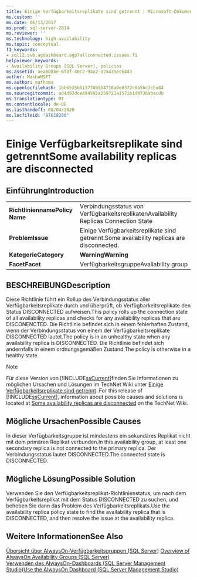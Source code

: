 ```yaml
---
title: Einige Verfügbarkeitsreplikate sind getrennt | Microsoft-Dokumentation
ms.custom: ''
ms.date: 06/13/2017
ms.prod: sql-server-2014
ms.reviewer: ''
ms.technology: high-availability
ms.topic: conceptual
f1_keywords:
- sql12.swb.agdashboard.agp7allconnected.issues.f1
helpviewer_keywords:
- Availability Groups [SQL Server], policies
ms.assetid: aea808be-6f0f-40c2-9aa2-a2a435ec6443
author: MashaMSFT
ms.author: mathoma
ms.openlocfilehash: 1bb6535b513770b9b4718a0e8372c0a5bc3cba84
ms.sourcegitcommit: ad4d92dce894592a259721a1571b1d8736abacdb
ms.translationtype: MT
ms.contentlocale: de-DE
ms.lasthandoff: 08/04/2020
ms.locfileid: "87618286"
---
```

# <a name="some-availability-replicas-are-disconnected"></a><span data-ttu-id="aee85-102">Einige Verfügbarkeitsreplikate sind getrennt</span><span class="sxs-lookup"><span data-stu-id="aee85-102">Some availability replicas are disconnected</span></span>
    
## <a name="introduction"></a><span data-ttu-id="aee85-103">Einführung</span><span class="sxs-lookup"><span data-stu-id="aee85-103">Introduction</span></span>  
  
|||  
|-|-|  
|<span data-ttu-id="aee85-104">**Richtlinienname**</span><span class="sxs-lookup"><span data-stu-id="aee85-104">**Policy Name**</span></span>|<span data-ttu-id="aee85-105">Verbindungsstatus von Verfügbarkeitsreplikaten</span><span class="sxs-lookup"><span data-stu-id="aee85-105">Availability Replicas Connection State</span></span>|  
|<span data-ttu-id="aee85-106">**Problem**</span><span class="sxs-lookup"><span data-stu-id="aee85-106">**Issue**</span></span>|<span data-ttu-id="aee85-107">Einige Verfügbarkeitsreplikate sind getrennt.</span><span class="sxs-lookup"><span data-stu-id="aee85-107">Some availability replicas are disconnected.</span></span>|  
|<span data-ttu-id="aee85-108">**Kategorie**</span><span class="sxs-lookup"><span data-stu-id="aee85-108">**Category**</span></span>|<span data-ttu-id="aee85-109">**Warning**</span><span class="sxs-lookup"><span data-stu-id="aee85-109">**Warning**</span></span>|  
|<span data-ttu-id="aee85-110">**Facet**</span><span class="sxs-lookup"><span data-stu-id="aee85-110">**Facet**</span></span>|<span data-ttu-id="aee85-111">Verfügbarkeitsgruppe</span><span class="sxs-lookup"><span data-stu-id="aee85-111">Availability group</span></span>|  
  
## <a name="description"></a><span data-ttu-id="aee85-112">BESCHREIBUNG</span><span class="sxs-lookup"><span data-stu-id="aee85-112">Description</span></span>  
 <span data-ttu-id="aee85-113">Diese Richtlinie führt ein Rollup des Verbindungsstatus aller Verfügbarkeitsreplikate durch und überprüft, ob Verfügbarkeitsreplikate den Status DISCONNECTED aufweisen.</span><span class="sxs-lookup"><span data-stu-id="aee85-113">This policy rolls up the connection state of all availability replicas and checks for any availability replicas that are DISCONENCTED.</span></span> <span data-ttu-id="aee85-114">Die Richtlinie befindet sich in einem fehlerhaften Zustand, wenn der Verbindungsstatus von einem der Verfügbarkeitsreplikate DISCONNECTED lautet.</span><span class="sxs-lookup"><span data-stu-id="aee85-114">The policy is in an unhealthy state when any availability replica is DISCONNECTED.</span></span> <span data-ttu-id="aee85-115">Die Richtlinie befindet sich andernfalls in einem ordnungsgemäßen Zustand.</span><span class="sxs-lookup"><span data-stu-id="aee85-115">The policy is otherwise in a healthy state.</span></span>  
  
> [!NOTE]  
>  <span data-ttu-id="aee85-116">Für diese Version von [!INCLUDE[ssCurrent](../../../includes/sscurrent-md.md)]finden Sie Informationen zu möglichen Ursachen und Lösungen im TechNet Wiki unter [Einige Verfügbarkeitsreplikate sind getrennt](https://go.microsoft.com/fwlink/p/?LinkId=220855) .</span><span class="sxs-lookup"><span data-stu-id="aee85-116">For this release of [!INCLUDE[ssCurrent](../../../includes/sscurrent-md.md)], information about possible causes and solutions is located at [Some availability replicas are disconnected](https://go.microsoft.com/fwlink/p/?LinkId=220855) on the TechNet Wiki.</span></span>  
  
## <a name="possible-causes"></a><span data-ttu-id="aee85-117">Mögliche Ursachen</span><span class="sxs-lookup"><span data-stu-id="aee85-117">Possible Causes</span></span>  
 <span data-ttu-id="aee85-118">In dieser Verfügbarkeitsgruppe ist mindestens ein sekundäres Replikat nicht mit dem primären Replikat verbunden.</span><span class="sxs-lookup"><span data-stu-id="aee85-118">In this availability group, at least one secondary replica is not connected to the primary replica.</span></span> <span data-ttu-id="aee85-119">Der Verbindungsstatus lautet DISCONNECTED.</span><span class="sxs-lookup"><span data-stu-id="aee85-119">The connected state is DISCONNECTED.</span></span>  
  
## <a name="possible-solution"></a><span data-ttu-id="aee85-120">Mögliche Lösung</span><span class="sxs-lookup"><span data-stu-id="aee85-120">Possible Solution</span></span>  
 <span data-ttu-id="aee85-121">Verwenden Sie den Verfügbarkeitsreplikat-Richtlinienstatus, um nach dem Verfügbarkeitsreplikat mit dem Status DISCONNECTED zu suchen, und beheben Sie dann das Problem des Verfügbarkeitsreplikats.</span><span class="sxs-lookup"><span data-stu-id="aee85-121">Use the availability replica policy state to find the availability replica that is DISCONNECTED, and then resolve the issue at the availability replica.</span></span>  
  
## <a name="see-also"></a><span data-ttu-id="aee85-122">Weitere Informationen</span><span class="sxs-lookup"><span data-stu-id="aee85-122">See Also</span></span>  
 <span data-ttu-id="aee85-123">[Übersicht über AlwaysOn-Verfügbarkeitsgruppen &#40;SQL Server&#41;](overview-of-always-on-availability-groups-sql-server.md) </span><span class="sxs-lookup"><span data-stu-id="aee85-123">[Overview of AlwaysOn Availability Groups &#40;SQL Server&#41;](overview-of-always-on-availability-groups-sql-server.md) </span></span>  
 [<span data-ttu-id="aee85-124">Verwenden des AlwaysOn-Dashboards &#40;SQL Server Management Studio&#41;</span><span class="sxs-lookup"><span data-stu-id="aee85-124">Use the AlwaysOn Dashboard &#40;SQL Server Management Studio&#41;</span></span>](use-the-always-on-dashboard-sql-server-management-studio.md)  
  
  
